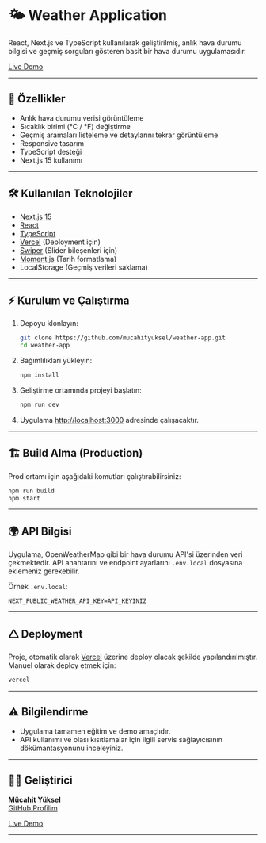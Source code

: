 # 🌤️ Weather Application

React, Next.js ve TypeScript kullanılarak geliştirilmiş, anlık hava durumu bilgisi ve geçmiş sorguları gösteren basit bir hava durumu uygulamasıdır.

[Live Demo](https://weather-app-git-main-mucahityuksels-projects.vercel.app/)

---

## 🚀 Özellikler

- Anlık hava durumu verisi görüntüleme
- Sıcaklık birimi (°C / °F) değiştirme
- Geçmiş aramaları listeleme ve detaylarını tekrar görüntüleme
- Responsive tasarım
- TypeScript desteği
- Next.js 15 kullanımı

---

## 🛠️ Kullanılan Teknolojiler

- [Next.js 15](https://nextjs.org/)
- [React](https://react.dev/)
- [TypeScript](https://www.typescriptlang.org/)
- [Vercel](https://vercel.com/) (Deployment için)
- [Swiper](https://swiperjs.com/) (Slider bileşenleri için)
- [Moment.js](https://momentjs.com/) (Tarih formatlama)
- LocalStorage (Geçmiş verileri saklama)

---

## ⚡ Kurulum ve Çalıştırma

1. Depoyu klonlayın:

   ```bash
   git clone https://github.com/mucahityuksel/weather-app.git
   cd weather-app
   ```

2. Bağımlılıkları yükleyin:

   ```bash
   npm install
   ```

3. Geliştirme ortamında projeyi başlatın:

   ```bash
   npm run dev
   ```

4. Uygulama [http://localhost:3000](http://localhost:3000) adresinde çalışacaktır.

---

## 🏗️ Build Alma (Production)

Prod ortamı için aşağıdaki komutları çalıştırabilirsiniz:

```bash
npm run build
npm start
```

---

## 🌍 API Bilgisi

Uygulama, OpenWeatherMap gibi bir hava durumu API'si üzerinden veri çekmektedir. API anahtarını ve endpoint ayarlarını `.env.local` dosyasına eklemeniz gerekebilir.

Örnek `.env.local`:

```
NEXT_PUBLIC_WEATHER_API_KEY=API_KEYINIZ
```

---

## 🛆 Deployment

Proje, otomatik olarak [Vercel](https://vercel.com/) üzerine deploy olacak şekilde yapılandırılmıştır. Manuel olarak deploy etmek için:

```bash
vercel
```

---

## ⚠️ Bilgilendirme

- Uygulama tamamen eğitim ve demo amaçlıdır.
- API kullanımı ve olası kısıtlamalar için ilgili servis sağlayıcısının dökümantasyonunu inceleyiniz.

---

## 👨‍💻 Geliştirici

**Mücahit Yüksel**\
[GitHub Profilim](https://github.com/mucahityuksel)

[Live Demo](https://weather-app-git-main-mucahityuksels-projects.vercel.app/)

---


